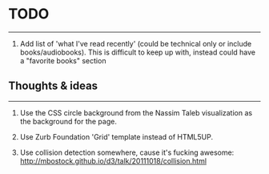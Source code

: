 # TODO
---
1. Add list of 'what I've read recently' (could be technical only or include 
books/audiobooks). 
This is difficult to keep up with, instead could have a "favorite books" section

## Thoughts & ideas
---
1) Use the CSS circle background from the Nassim Taleb visualization as the 
background for the page. 

2) Use Zurb Foundation 'Grid' template instead of HTML5UP.

3) Use collision detection somewhere, cause it's fucking awesome: http://mbostock.github.io/d3/talk/20111018/collision.html
